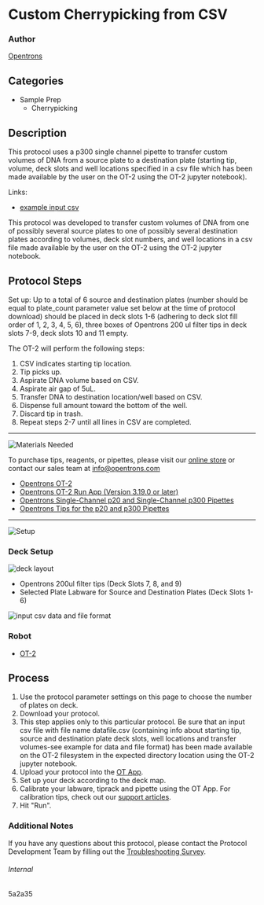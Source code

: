 # Custom Cherrypicking from CSV

### Author
[Opentrons](https://opentrons.com/)



## Categories
* Sample Prep
     * Cherrypicking

## Description

This protocol uses a p300 single channel pipette to transfer custom volumes of DNA from a source plate to a destination plate (starting tip, volume, deck slots and well locations specified in a csv file which has been made available by the user on the OT-2 using the OT-2 jupyter notebook).

Links:
* [example input csv](https://opentrons-protocol-library-website.s3.amazonaws.com/custom-README-images/5a2a35/Cherrypicking+CSV.csv)

This protocol was developed to transfer custom volumes of DNA from one of possibly several source plates to one of possibly several destination plates according to volumes, deck slot numbers, and well locations in a csv file made available by the user on the OT-2 using the OT-2 jupyter notebook.

## Protocol Steps

Set up: Up to a total of 6 source and destination plates (number should be equal to plate_count parameter value set below at the time of protocol download) should be placed in deck slots 1-6 (adhering to deck slot fill order of 1, 2, 3, 4, 5, 6), three boxes of Opentrons 200 ul filter tips in deck slots 7-9, deck slots 10 and 11 empty.

The OT-2 will perform the following steps:
1. CSV indicates starting tip location.
2. Tip picks up.
3. Aspirate DNA volume based on CSV.
4. Aspirate air gap of 5uL.
5. Transfer DNA to destination location/well based on CSV.
6. Dispense full amount toward the bottom of the well.
7. Discard tip in trash.
8. Repeat steps 2-7 until all lines in CSV are completed.

---
![Materials Needed](https://s3.amazonaws.com/opentrons-protocol-library-website/custom-README-images/001-General+Headings/materials.png)

To purchase tips, reagents, or pipettes, please visit our [online store](https://shop.opentrons.com/) or contact our sales team at [info@opentrons.com](mailto:info@opentrons.com)

* [Opentrons OT-2](https://shop.opentrons.com/collections/ot-2-robot/products/ot-2)
* [Opentrons OT-2 Run App (Version 3.19.0 or later)](https://opentrons.com/ot-app/)
* [Opentrons Single-Channel p20 and Single-Channel p300 Pipettes](https://shop.opentrons.com/collections/ot-2-pipettes/products/single-channel-electronic-pipette)
* [Opentrons Tips for the p20 and p300 Pipettes](https://shop.opentrons.com/collections/opentrons-tips)

---
![Setup](https://s3.amazonaws.com/opentrons-protocol-library-website/custom-README-images/001-General+Headings/Setup.png)

### Deck Setup
![deck layout](https://opentrons-protocol-library-website.s3.amazonaws.com/custom-README-images/5a2a35/5a2a35_layout.png)

* Opentrons 200ul filter tips (Deck Slots 7, 8, and 9)
* Selected Plate Labware for Source and Destination Plates (Deck Slots 1-6)

![input csv data and file format](https://opentrons-protocol-library-website.s3.amazonaws.com/custom-README-images/5a2a35/example_csv.png)

### Robot
* [OT-2](https://opentrons.com/ot-2)

## Process
1. Use the protocol parameter settings on this page to choose the number of plates on deck.
2. Download your protocol.
3. This step applies only to this particular protocol. Be sure that an input csv file with file name datafile.csv (containing info about starting tip, source and destination plate deck slots, well locations and transfer volumes-see example for data and file format) has been made available on the OT-2 filesystem in the expected directory location using the OT-2 jupyter notebook.
4. Upload your protocol into the [OT App](https://opentrons.com/ot-app).
5. Set up your deck according to the deck map.
6. Calibrate your labware, tiprack and pipette using the OT App. For calibration tips, check out our [support articles](https://support.opentrons.com/en/collections/1559720-guide-for-getting-started-with-the-ot-2).
7. Hit "Run".

### Additional Notes
If you have any questions about this protocol, please contact the Protocol Development Team by filling out the [Troubleshooting Survey](https://protocol-troubleshooting.paperform.co/).

###### Internal
5a2a35
